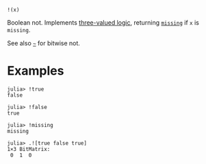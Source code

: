```
!(x)
```

Boolean not. Implements [three-valued logic](https://en.wikipedia.org/wiki/Three-valued_logic), returning [`missing`](@ref) if `x` is `missing`.

See also [`~`](@ref) for bitwise not.

# Examples

```jldoctest
julia> !true
false

julia> !false
true

julia> !missing
missing

julia> .![true false true]
1×3 BitMatrix:
 0  1  0
```
